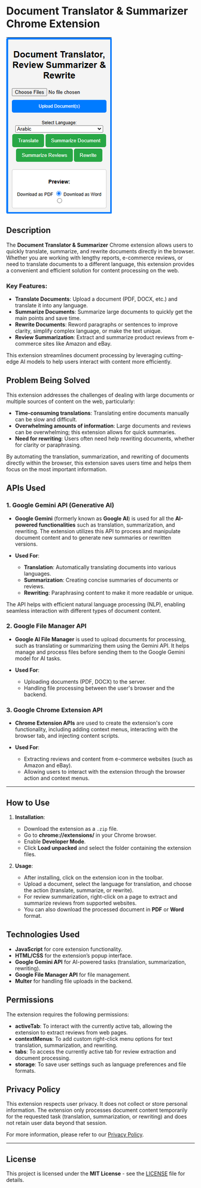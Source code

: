 
# **Document Translator & Summarizer Chrome Extension**
![Screenshot 2024-12-03 205244.png](assets%2FScreenshot%202024-12-03%20205244.png)

## **Description**

The **Document Translator & Summarizer** Chrome extension allows users to quickly translate, summarize, and rewrite documents directly in the browser. Whether you are working with lengthy reports, e-commerce reviews, or need to translate documents to a different language, this extension provides a convenient and efficient solution for content processing on the web.

### **Key Features:**
- **Translate Documents**: Upload a document (PDF, DOCX, etc.) and translate it into any language.
- **Summarize Documents**: Summarize large documents to quickly get the main points and save time.
- **Rewrite Documents**: Reword paragraphs or sentences to improve clarity, simplify complex language, or make the text unique.
- **Review Summarization**: Extract and summarize product reviews from e-commerce sites like Amazon and eBay.

This extension streamlines document processing by leveraging cutting-edge AI models to help users interact with content more efficiently.

## **Problem Being Solved**

This extension addresses the challenges of dealing with large documents or multiple sources of content on the web, particularly:
- **Time-consuming translations**: Translating entire documents manually can be slow and difficult.
- **Overwhelming amounts of information**: Large documents and reviews can be overwhelming; this extension allows for quick summaries.
- **Need for rewriting**: Users often need help rewriting documents, whether for clarity or paraphrasing.

By automating the translation, summarization, and rewriting of documents directly within the browser, this extension saves users time and helps them focus on the most important information.

## **APIs Used**

### 1. **Google Gemini API (Generative AI)**
   - **Google Gemini** (formerly known as **Google AI**) is used for all the **AI-powered functionalities** such as translation, summarization, and rewriting. The extension utilizes this API to process and manipulate document content and to generate new summaries or rewritten versions.
   
   - **Used For**:
     - **Translation**: Automatically translating documents into various languages.
     - **Summarization**: Creating concise summaries of documents or reviews.
     - **Rewriting**: Paraphrasing content to make it more readable or unique.
   
   The API helps with efficient natural language processing (NLP), enabling seamless interaction with different types of document content.

### 2. **Google File Manager API**
   - **Google AI File Manager** is used to upload documents for processing, such as translating or summarizing them using the Gemini API. It helps manage and process files before sending them to the Google Gemini model for AI tasks.
   
   - **Used For**:
     - Uploading documents (PDF, DOCX) to the server.
     - Handling file processing between the user's browser and the backend.

### 3. **Google Chrome Extension API**
   - **Chrome Extension APIs** are used to create the extension's core functionality, including adding context menus, interacting with the browser tab, and injecting content scripts.
   
   - **Used For**:
     - Extracting reviews and content from e-commerce websites (such as Amazon and eBay).
     - Allowing users to interact with the extension through the browser action and context menus.

---

## **How to Use**

1. **Installation**:
   - Download the extension as a `.zip` file.
   - Go to **chrome://extensions/** in your Chrome browser.
   - Enable **Developer Mode**.
   - Click **Load unpacked** and select the folder containing the extension files.

2. **Usage**:
   - After installing, click on the extension icon in the toolbar.
   - Upload a document, select the language for translation, and choose the action (translate, summarize, or rewrite).
   - For review summarization, right-click on a page to extract and summarize reviews from supported websites.
   - You can also download the processed document in **PDF** or **Word** format.

## **Technologies Used**
- **JavaScript** for core extension functionality.
- **HTML/CSS** for the extension’s popup interface.
- **Google Gemini API** for AI-powered tasks (translation, summarization, rewriting).
- **Google File Manager API** for file management.
- **Multer** for handling file uploads in the backend.

## **Permissions**
The extension requires the following permissions:
- **activeTab**: To interact with the currently active tab, allowing the extension to extract reviews from web pages.
- **contextMenus**: To add custom right-click menu options for text translation, summarization, and rewriting.
- **tabs**: To access the currently active tab for review extraction and document processing.
- **storage**: To save user settings such as language preferences and file formats.

## **Privacy Policy**

This extension respects user privacy. It does not collect or store personal information. The extension only processes document content temporarily for the requested task (translation, summarization, or rewriting) and does not retain user data beyond that session.

For more information, please refer to our [Privacy Policy](link-to-privacy-policy).

---
## **License**

This project is licensed under the **MIT License** - see the [LICENSE](LICENSE) file for details.
